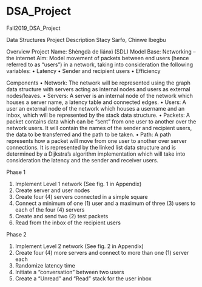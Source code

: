 # DSA_Project
Fall2019_DSA_Project

Data Structures Project Description
Stacy Sarfo, Chinwe Ibegbu


Overview
Project Name: Shèngdà de liánxì (SDL)
Model Base: Networking – the internet
Aim: Model movement of packets between end users (hence referred to as “users”) in a network, taking into consideration the following variables:
•	Latency
•	Sender and recipient users
•	Efficiency 

Components
•	Network: The network will be represented using the graph data structure with servers acting as internal nodes and users as external nodes/leaves.
•	Servers: A server is an internal node of the network which houses a server name, a latency table and connected edges.
•	Users: A user an external node of the network which houses a username and an inbox, which will be represented by the stack data structure.
•	Packets: A packet contains data which can be “sent” from one user to another over the network users. It will contain the names of the sender and recipient users, the data to be transferred and the path to be taken.
•	Path: A path represents how a packet will move from one user to another over server connections. It is represented by the linked list data structure and is determined by a Dijkstra’s algorithm implementation which will take into consideration the latency and the sender and receiver users.

Phase 1
1.	Implement Level 1 network (See fig. 1 in Appendix)
2.	Create server and user nodes
3.	Create four (4) servers connected in a simple square
4.	Connect a minimum of one (1) user and a maximum of three (3) users to each of the four (4) servers
5.	Create and send two (2) test packets
6.	Read from the inbox of the recipient users

Phase 2
1.	Implement Level 2 network (See fig. 2 in Appendix)
2.	Create four (4) more servers and connect to more than one (1) server each
3.	Randomize latency time
4.	Initiate a “conversation” between two users
5.	Create a “Unread” and “Read” stack for the user inbox
